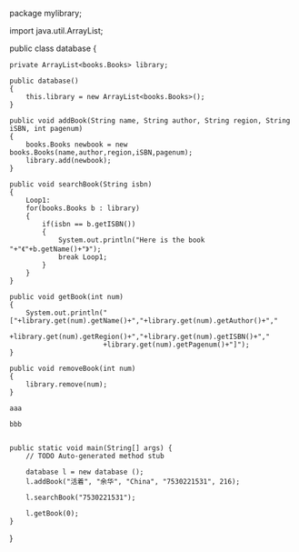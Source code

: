 package mylibrary;

import java.util.ArrayList;

public class database {
	
	private ArrayList<books.Books> library;
	
	public database()
	{
		this.library = new ArrayList<books.Books>();
	}
	
	public void addBook(String name, String author, String region, String iSBN, int pagenum)
	{
		books.Books newbook = new books.Books(name,author,region,iSBN,pagenum);
		library.add(newbook);
	}
	
	public void searchBook(String isbn)
	{
		Loop1:
		for(books.Books b : library)
		{
			if(isbn == b.getISBN())
			{
				System.out.println("Here is the book "+"《"+b.getName()+"》");
				break Loop1;
			}
		}
	}
	
	public void getBook(int num)
	{
		System.out.println("["+library.get(num).getName()+","+library.get(num).getAuthor()+","
				           +library.get(num).getRegion()+","+library.get(num).getISBN()+","
				           +library.get(num).getPagenum()+"]");
	}
	
	public void removeBook(int num)
	{
		library.remove(num);
	}
	
	aaa
	
	bbb
	

	public static void main(String[] args) {
		// TODO Auto-generated method stub
		
		database l = new database ();
		l.addBook("活着", "余华", "China", "7530221531", 216);
		
		l.searchBook("7530221531");
		
		l.getBook(0);
	}

}
